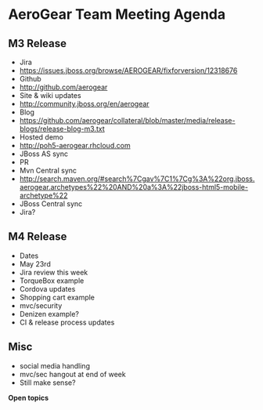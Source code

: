 AeroGear Team Meeting Agenda
============================

M3 Release
---------

* Jira
 * https://issues.jboss.org/browse/AEROGEAR/fixforversion/12318676
* Github
 * http://github.com/aerogear
* Site & wiki updates
 * http://community.jboss.org/en/aerogear
* Blog
 * https://github.com/aerogear/collateral/blob/master/media/release-blogs/release-blog-m3.txt
* Hosted demo
 * http://poh5-aerogear.rhcloud.com
* JBoss AS sync
 * PR
* Mvn Central sync
 * http://search.maven.org/#search%7Cgav%7C1%7Cg%3A%22org.jboss.aerogear.archetypes%22%20AND%20a%3A%22jboss-html5-mobile-archetype%22
* JBoss Central sync
 * Jira?
  
M4 Release
-----------

* Dates
 * May 23rd
 * Jira review this week
* TorqueBox example
* Cordova updates
* Shopping cart example
* mvc/security 
 * Denizen example?
* CI & release process updates

Misc
----
* social media handling
* mvc/sec hangout at end of week 
 * Still make sense?

__Open topics__